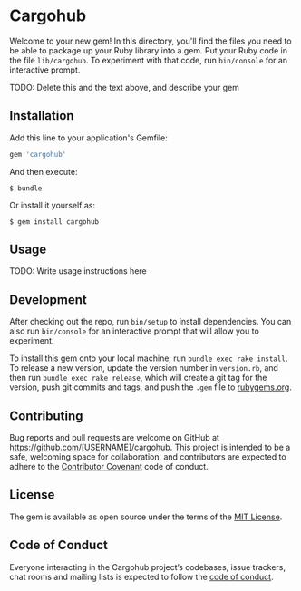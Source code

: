 # Cargohub

Welcome to your new gem! In this directory, you'll find the files you need to be able to package up your Ruby library into a gem. Put your Ruby code in the file `lib/cargohub`. To experiment with that code, run `bin/console` for an interactive prompt.

TODO: Delete this and the text above, and describe your gem

## Installation

Add this line to your application's Gemfile:

```ruby
gem 'cargohub'
```

And then execute:

    $ bundle

Or install it yourself as:

    $ gem install cargohub

## Usage

TODO: Write usage instructions here

## Development

After checking out the repo, run `bin/setup` to install dependencies. You can also run `bin/console` for an interactive prompt that will allow you to experiment.

To install this gem onto your local machine, run `bundle exec rake install`. To release a new version, update the version number in `version.rb`, and then run `bundle exec rake release`, which will create a git tag for the version, push git commits and tags, and push the `.gem` file to [rubygems.org](https://rubygems.org).

## Contributing

Bug reports and pull requests are welcome on GitHub at https://github.com/[USERNAME]/cargohub. This project is intended to be a safe, welcoming space for collaboration, and contributors are expected to adhere to the [Contributor Covenant](http://contributor-covenant.org) code of conduct.

## License

The gem is available as open source under the terms of the [MIT License](https://opensource.org/licenses/MIT).

## Code of Conduct

Everyone interacting in the Cargohub project’s codebases, issue trackers, chat rooms and mailing lists is expected to follow the [code of conduct](https://github.com/[USERNAME]/cargohub/blob/master/CODE_OF_CONDUCT.md).
